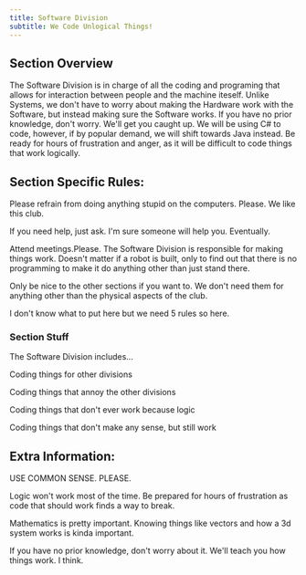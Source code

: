 ```yaml
---
title: Software Division
subtitle: We Code Unlogical Things!
---
```


## Section Overview

The Software Division is in charge of all the coding and programing that allows for interaction between people and the machine iteself. Unlike Systems, we don't have to worry about making the Hardware work with the Software, but instead making sure the Software works. If you have no prior knowledge, don't worry. We'll get you caught up. We will be using C# to code, however, if by popular demand, we will shift towards Java instead. Be ready for hours of frustration and anger, as it will be difficult to code things that work logically. 

## Section Specific Rules:

Please refrain from doing anything stupid on the computers. Please. We like this club.

If you need help, just ask. I'm sure someone will help you. Eventually.

Attend meetings.Please. The Software Division is responsible for making things work. Doesn't matter if a robot is built, only to find out that there is no programming to make it do anything other than just stand there.

Only be nice to the other sections if you want to. We don't need them for anything other than the physical aspects of the club.

I don't know what to put here but we need 5 rules so here.

### Section Stuff

The Software Division includes...

Coding things for other divisions

Coding things that annoy the other divisions

Coding things that don't ever work because logic

Coding things that don't make any sense, but still work

## Extra Information:

USE COMMON SENSE. PLEASE.

Logic won't work most of the time. Be prepared for hours of frustration as code that should work finds a way to break.

Mathematics is pretty important. Knowing things like vectors and how a 3d system works is kinda important.

If you have no prior knowledge, don't worry about it. We'll teach you how things work. I think.
